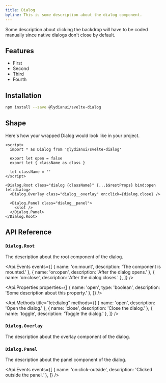 ```yaml
---
title: Dialog
byline: This is some description about the dialog component.
---
```


<script lang="ts">
import Callout from '@components/Callout.svelte';
import Demo from '@components/Demo.svelte';
import * as Api from '@components/api';
</script>

<Demo src="/examples/dialog/basic" />

<Callout title="About the dialog's default behavior">
Some description about clicking the backdrop will have to be coded manually since native dialogs
don't close by default.
</Callout>

## Features
- First
- Second
- Third
- Fourth

## Installation

```bash
npm install --save @lydianui/svelte-dialog
```

## Shape
Here's how your wrapped Dialog would look like in your project.

```svelte
<script>
  import * as Dialog from '@lydianui/svelte-dialog'
  
  export let open = false
  export let { className as class }
  
  let className = ''
</script>

<Dialog.Root class="dialog {className}" {...$$restProps} bind:open let:dialog>
  <Dialog.Overlay class="dialog__overlay" on:click={dialog.close} />
  
  <Dialog.Panel class="dialog__panel">
    <slot />
  </Dialog.Panel>
</Dialog.Root>
```


## API Reference

### `Dialog.Root`
The description about the root component of the dialog.

<Api.Events events={[
  { name: 'on:mount', description: 'The component is mounted.' },
  { name: 'on:open', description: 'After the dialog opens.' },
  { name: 'on:close', description: 'After the dialog closes.' },
]} />

<Api.Properties properties={[
    { name: 'open', type: 'boolean', description: 'Some description about this property.' },
]} />

<Api.Methods title="let:dialog" methods={[
    { name: 'open', description: 'Open the dialog.' },
    { name: 'close', description: 'Close the dialog.' },
    { name: 'toggle', description: 'Toggle the dialog.' },
]} />

### `Dialog.Overlay`
The description about the overlay component of the dialog.

### `Dialog.Panel`
The description about the panel component of the dialog.

<Api.Events events={[
{ name: 'on:click-outside', description: 'Clicked outside the panel.' },
]} />
